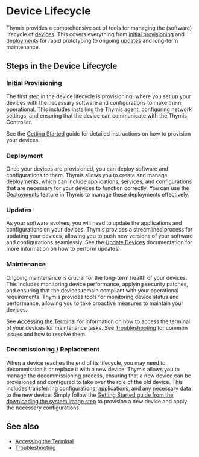 # Device Lifecycle

Thymis provides a comprehensive set of tools for managing the (software) lifecycle of [devices](reference/concepts/device.md).
This covers everything from [initial provisioning](device-lifecycle/getting-started) and [deployments](reference/ui/deploy.md) for rapid prototyping to ongoing [updates](device-lifecycle/update.md) and long-term maintenance.

## Steps in the Device Lifecycle

### Initial Provisioning
The first step in the device lifecycle is provisioning, where you set up your devices with the necessary software and configurations to make them operational. This includes installing the Thymis agent, configuring network settings, and ensuring that the device can communicate with the Thymis Controller.

See the [Getting Started](device-lifecycle/getting-started.md) guide for detailed instructions on how to provision your devices.

### Deployment
Once your devices are provisioned, you can deploy software and configurations to them. Thymis allows you to create and manage deployments, which can include applications, services, and configurations that are necessary for your devices to function correctly.
You can use the [Deployments](reference/ui/deploy.md) feature in Thymis to manage these deployments effectively.

### Updates
As your software evolves, you will need to update the applications and configurations on your devices. Thymis provides a streamlined process for updating your devices, allowing you to push new versions of your software and configurations seamlessly.
See the [Update Devices](device-lifecycle/update.md) documentation for more information on how to perform updates.

### Maintenance
Ongoing maintenance is crucial for the long-term health of your devices. This includes monitoring device performance, applying security patches, and ensuring that the devices remain compliant with your operational requirements.
Thymis provides tools for monitoring device status and performance, allowing you to take proactive measures to maintain your devices.

See [Accessing the Terminal](device-lifecycle/ssh-terminal.md) for information on how to access the terminal of your devices for maintenance tasks.
See [Troubleshooting](device-lifecycle/troubleshooting.md) for common issues and how to resolve them.

### Decomissioning / Replacement
When a device reaches the end of its lifecycle, you may need to decommission it or replace it with a new device. Thymis allows you to manage the decommissioning process, ensuring that a new device can be provisioned and configured to take over the role of the old device.
This includes transferring configurations, applications, and any necessary data to the new device.
Simply follow the [Getting Started guide from the downloading the system image step](device-lifecycle/getting-started.md#downloading-the-system-image) to provision a new device and apply the necessary configurations.

## See also
- [Accessing the Terminal](device-lifecycle/ssh-terminal.md)
- [Troubleshooting](device-lifecycle/troubleshooting.md)
